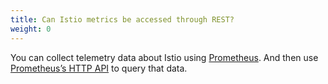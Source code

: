 ```yaml
---
title: Can Istio metrics be accessed through REST?
weight: 0
---
```


You can collect telemetry data about Istio using [Prometheus](/pt-br/docs/tasks/observability/metrics/querying-metrics/). And then use
[Prometheus’s HTTP API](https://prometheus.io/docs/prometheus/latest/querying/api/) to query that data.
